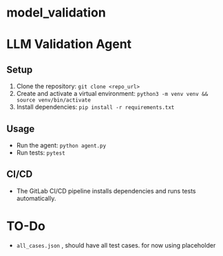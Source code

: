 # model_validation

# LLM Validation Agent
## Setup
1. Clone the repository: `git clone <repo_url>`
2. Create and activate a virtual environment: `python3 -m venv venv && source venv/bin/activate`
3. Install dependencies: `pip install -r requirements.txt`

## Usage
- Run the agent: `python agent.py`
- Run tests: `pytest`

## CI/CD
- The GitLab CI/CD pipeline installs dependencies and runs tests automatically.

# TO-Do
- `all_cases.json` , should have all test cases. for now using placeholder 
